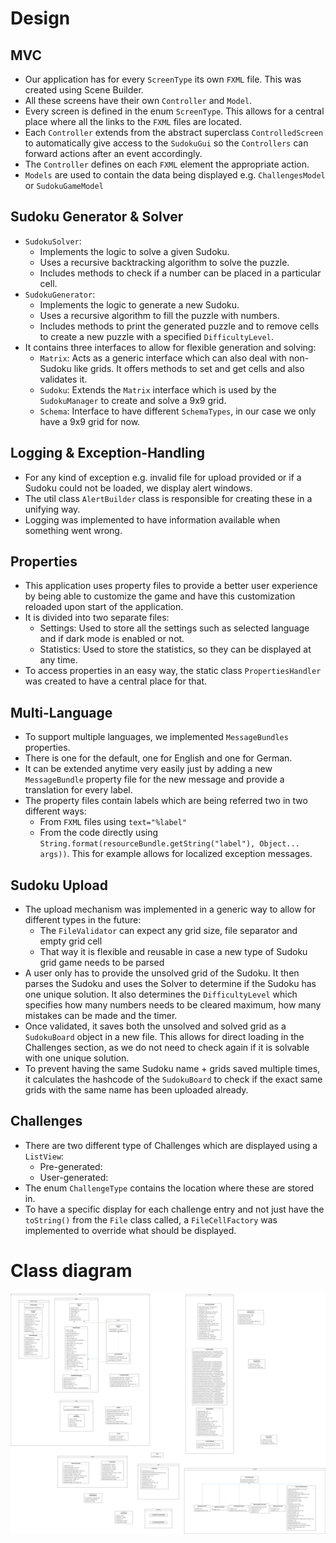 # Design

## MVC

- Our application has for every `ScreenType` its own `FXML` file. This was created using Scene Builder.
- All these screens have their own `Controller` and `Model`.
- Every screen is defined in the enum `ScreenType`. This allows for a central place where all the links to the `FXML`
  files are located.
- Each `Controller` extends from the abstract superclass `ControlledScreen` to automatically give access to
  the `SudokuGui` so the `Controllers` can forward actions after an event accordingly.
- The `Controller` defines on each `FXML` element the appropriate action.
- `Models` are used to contain the data being displayed e.g. `ChallengesModel` or `SudokuGameModel`

## Sudoku Generator & Solver

- `SudokuSolver`:
    - Implements the logic to solve a given Sudoku.
    - Uses a recursive backtracking algorithm to solve the puzzle.
    - Includes methods to check if a number can be placed in a particular cell.
- `SudokuGenerator`:
    - Implements the logic to generate a new Sudoku.
    - Uses a recursive algorithm to fill the puzzle with numbers.
    - Includes methods to print the generated puzzle and to remove cells to create a new puzzle with a specified
      `DifficultyLevel`.
- It contains three interfaces to allow for flexible generation and solving:
    - `Matrix`: Acts as a generic interface which can also deal with non-Sudoku like grids. It offers methods to set and
      get cells and also validates it.
    - `Sudoku`: Extends the `Matrix` interface which is used by the `SudokuManager` to create and solve a 9x9 grid.
    - `Schema`: Interface to have different `SchemaTypes`, in our case we only have a 9x9 grid for now.

## Logging & Exception-Handling

- For any kind of exception e.g. invalid file for upload provided or if a Sudoku could not be loaded, we display alert
  windows.
- The util class `AlertBuilder` class is responsible for creating these in a unifying way.
- Logging was implemented to have information available when something went wrong.

## Properties

- This application uses property files to provide a better user experience by being able to customize the game and have
  this customization reloaded upon start of the application.
- It is divided into two separate files:
    - Settings: Used to store all the settings such as selected language and if dark mode is enabled or not.
    - Statistics: Used to store the statistics, so they can be displayed at any time.
- To access properties in an easy way, the static class `PropertiesHandler` was created to have a central place for
  that.

## Multi-Language

- To support multiple languages, we implemented `MessageBundles` properties.
- There is one for the default, one for English and one for German.
- It can be extended anytime very easily just by adding a new `MessageBundle` property file for the new message and
  provide a translation for every label.
- The property files contain labels which are being referred two in two different ways:
    - From `FXML` files using `text="%label"`
    - From the code directly using `String.format(resourceBundle.getString("label"), Object... args))`. This for example
      allows for localized exception messages.

## Sudoku Upload

- The upload mechanism was implemented in a generic way to allow for different types in the future:
    - The `FileValidator` can expect any grid size, file separator and empty grid cell
    - That way it is flexible and reusable in case a new type of Sudoku grid game needs to be parsed
- A user only has to provide the unsolved grid of the Sudoku. It then parses the Sudoku and uses the Solver to determine
  if the Sudoku has one unique solution. It also determines the `DifficultyLevel` which specifies how many numbers needs
  to be cleared maximum, how many mistakes can be made and the timer.
- Once validated, it saves both the unsolved and solved grid as a `SudokuBoard` object in a new file. This allows for
  direct loading in the Challenges section, as we do not need to check again if it is solvable with one unique solution.
- To prevent having the same Sudoku name + grids saved multiple times, it calculates the hashcode of the `SudokuBoard`
  to check if the exact same grids with the same name has been uploaded already.

## Challenges

- There are two different type of Challenges which are displayed using a `ListView`:
    - Pre-generated:
    - User-generated:
- The enum `ChallengeType` contains the location where these are stored in.
- To have a specific display for each challenge entry and not just have the `toString()` from the `File` class called, a
  `FileCellFactory` was implemented to override what should be displayed.

# Class diagram

![amongdigits-class-diagram-png.png](amongdigits-class-diagram-png.png)
